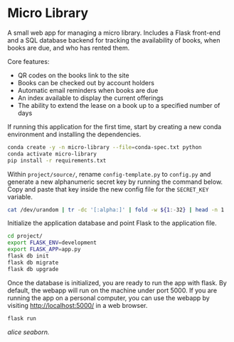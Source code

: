 # Micro Library

A small web app for managing a micro library. Includes a Flask front-end and a SQL database backend for tracking the availability of books, when books are due, and who has rented them.

Core features:
- QR codes on the books link to the site
- Books can be checked out by account holders
- Automatic email reminders when books are due
- An index available to display the current offerings
- The ability to extend the lease on a book up to a specified number of days

If running this application for the first time, start by creating a new conda environment and installing the dependencies.
```BASH
conda create -y -n micro-library --file=conda-spec.txt python
conda activate micro-library
pip install -r requirements.txt
````

Within `project/source/`, rename `config-template.py` to `config.py` and generate a new alphanumeric secret key by running the command below. Copy and paste that key inside the new config file for the `SECRET_KEY` variable.
```BASH
cat /dev/urandom | tr -dc '[:alpha:]' | fold -w ${1:-32} | head -n 1
```

Initialize the application database and point Flask to the application file.
```BASH
cd project/
export FLASK_ENV=development
export FLASK_APP=app.py
flask db init
flask db migrate
flask db upgrade
````

Once the database is initialized, you are ready to run the app with flask. By default, the webapp will run on the machine under port 5000. If you are running the app on a personal computer, you can use the webapp by visiting [http://localhost:5000/](http://localhost:5000/) in a web browser.
```BASH
flask run
````



*alice seaborn.*
